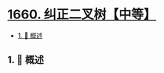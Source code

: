 # [1660. 纠正二叉树【中等】](https://github.com/tnotesjs/TNotes.leetcode/tree/main/notes/1660.%20%E7%BA%A0%E6%AD%A3%E4%BA%8C%E5%8F%89%E6%A0%91%E3%80%90%E4%B8%AD%E7%AD%89%E3%80%91)

<!-- region:toc -->

- [1. 📝 概述](#1--概述)

<!-- endregion:toc -->

## 1. 📝 概述
